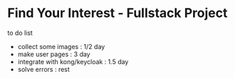 # Find Your Interest - Fullstack Project

to do list 
- collect some images : 1/2 day
- make user pages : 3 day
- integrate with kong/keycloak : 1.5 day
- solve errors : rest